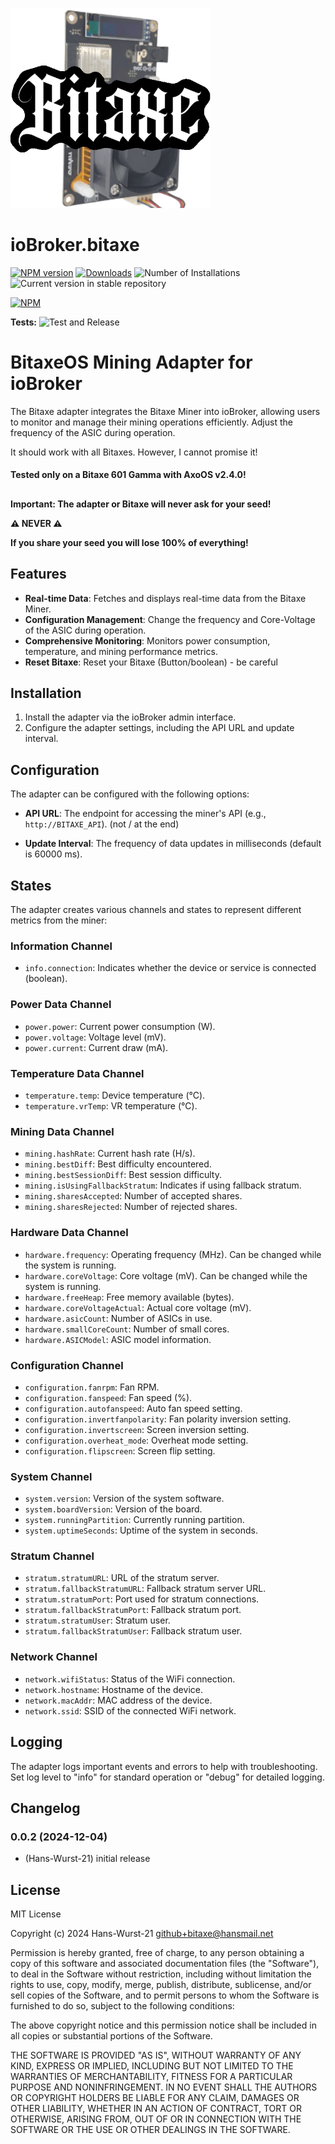 ![Logo](admin/bitaxe.png)
# ioBroker.bitaxe

[![NPM version](https://img.shields.io/npm/v/iobroker.bitaxe.svg)](https://www.npmjs.com/package/iobroker.bitaxe)
[![Downloads](https://img.shields.io/npm/dm/iobroker.bitaxe.svg)](https://www.npmjs.com/package/iobroker.bitaxe)
![Number of Installations](https://iobroker.live/badges/bitaxe-installed.svg)
![Current version in stable repository](https://iobroker.live/badges/bitaxe-stable.svg)

[![NPM](https://nodei.co/npm/iobroker.bitaxe.png?downloads=true)](https://nodei.co/npm/iobroker.bitaxe/)

**Tests:** ![Test and Release](https://github.com/Hans-Wurst-21/ioBroker.bitaxe/workflows/Test%20and%20Release/badge.svg)

# BitaxeOS Mining Adapter for ioBroker

The Bitaxe adapter integrates the Bitaxe Miner into ioBroker, allowing users to monitor and manage their mining operations efficiently. Adjust the frequency of the ASIC during operation.

It should work with all Bitaxes. However, I cannot promise it! 

#### Tested only on a Bitaxe 601 Gamma with AxoOS v2.4.0!

##

**Important: The adapter or Bitaxe will never ask for your seed!**

**⚠️ NEVER ⚠️**

**If you share your seed you will lose 100% of everything!**

## Features

- **Real-time Data**: Fetches and displays real-time data from the Bitaxe Miner.
- **Configuration Management**: Change the frequency and Core-Voltage of the ASIC during operation.
- **Comprehensive Monitoring**: Monitors power consumption, temperature, and mining performance metrics.
- **Reset Bitaxe**: Reset your Bitaxe (Button/boolean) - be careful

## Installation

1. Install the adapter via the ioBroker admin interface.
2. Configure the adapter settings, including the API URL and update interval.

## Configuration

The adapter can be configured with the following options:

- **API URL**: The endpoint for accessing the miner's API (e.g., `http://BITAXE_API`). (not / at the end)

- **Update Interval**: The frequency of data updates in milliseconds (default is 60000 ms).

## States

The adapter creates various channels and states to represent different metrics from the miner:

### Information Channel
- `info.connection`: Indicates whether the device or service is connected (boolean).

### Power Data Channel
- `power.power`: Current power consumption (W).
- `power.voltage`: Voltage level (mV).
- `power.current`: Current draw (mA).

### Temperature Data Channel
- `temperature.temp`: Device temperature (°C).
- `temperature.vrTemp`: VR temperature (°C).

### Mining Data Channel
- `mining.hashRate`: Current hash rate (H/s).
- `mining.bestDiff`: Best difficulty encountered.
- `mining.bestSessionDiff`: Best session difficulty.
- `mining.isUsingFallbackStratum`: Indicates if using fallback stratum.
- `mining.sharesAccepted`: Number of accepted shares.
- `mining.sharesRejected`: Number of rejected shares.

### Hardware Data Channel
- `hardware.frequency`: Operating frequency (MHz). Can be changed while the system is running.
- `hardware.coreVoltage`: Core voltage (mV). Can be changed while the system is running.
- `hardware.freeHeap`: Free memory available (bytes).
- `hardware.coreVoltageActual`: Actual core voltage (mV).
- `hardware.asicCount`: Number of ASICs in use.
- `hardware.smallCoreCount`: Number of small cores.
- `hardware.ASICModel`: ASIC model information.

### Configuration Channel
- `configuration.fanrpm`: Fan RPM.
- `configuration.fanspeed`: Fan speed (%).
- `configuration.autofanspeed`: Auto fan speed setting.
- `configuration.invertfanpolarity`: Fan polarity inversion setting.
- `configuration.invertscreen`: Screen inversion setting.
- `configuration.overheat_mode`: Overheat mode setting.
- `configuration.flipscreen`: Screen flip setting.

### System Channel
- `system.version`: Version of the system software.
- `system.boardVersion`: Version of the board.
- `system.runningPartition`: Currently running partition.
- `system.uptimeSeconds`: Uptime of the system in seconds.

### Stratum Channel
- `stratum.stratumURL`: URL of the stratum server.
- `stratum.fallbackStratumURL`: Fallback stratum server URL.
- `stratum.stratumPort`: Port used for stratum connections.
- `stratum.fallbackStratumPort`: Fallback stratum port.
- `stratum.stratumUser`: Stratum user.
- `stratum.fallbackStratumUser`: Fallback stratum user.

### Network Channel
- `network.wifiStatus`: Status of the WiFi connection.
- `network.hostname`: Hostname of the device.
- `network.macAddr`: MAC address of the device.
- `network.ssid`: SSID of the connected WiFi network.

## Logging

The adapter logs important events and errors to help with troubleshooting. Set log level to "info" for standard operation or "debug" for detailed logging.

## Changelog
<!--
    Placeholder for the next version (at the beginning of the line):
    ### **WORK IN PROGRESS**
-->
### 0.0.2 (2024-12-04)
* (Hans-Wurst-21) initial release

## License
MIT License

Copyright (c) 2024 Hans-Wurst-21 <github+bitaxe@hansmail.net>

Permission is hereby granted, free of charge, to any person obtaining a copy
of this software and associated documentation files (the "Software"), to deal
in the Software without restriction, including without limitation the rights
to use, copy, modify, merge, publish, distribute, sublicense, and/or sell
copies of the Software, and to permit persons to whom the Software is
furnished to do so, subject to the following conditions:

The above copyright notice and this permission notice shall be included in all
copies or substantial portions of the Software.

THE SOFTWARE IS PROVIDED "AS IS", WITHOUT WARRANTY OF ANY KIND, EXPRESS OR
IMPLIED, INCLUDING BUT NOT LIMITED TO THE WARRANTIES OF MERCHANTABILITY,
FITNESS FOR A PARTICULAR PURPOSE AND NONINFRINGEMENT. IN NO EVENT SHALL THE
AUTHORS OR COPYRIGHT HOLDERS BE LIABLE FOR ANY CLAIM, DAMAGES OR OTHER
LIABILITY, WHETHER IN AN ACTION OF CONTRACT, TORT OR OTHERWISE, ARISING FROM,
OUT OF OR IN CONNECTION WITH THE SOFTWARE OR THE USE OR OTHER DEALINGS IN THE
SOFTWARE.